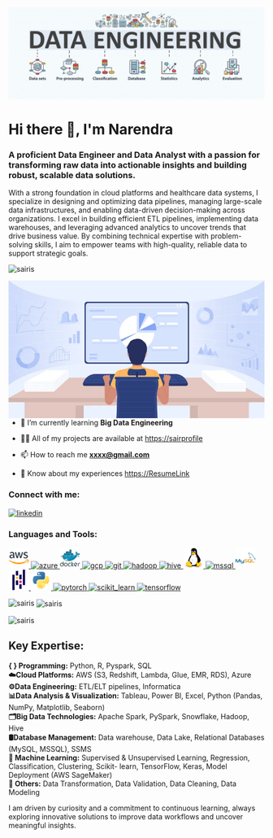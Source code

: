 ![](https://github.com/sairish/sairish.github.io/blob/main/images/Banner%20Img.jpg)

<h1 align="Left">Hi there 👋, I'm Narendra</h1>
<h3 align="Left">A proficient Data Engineer and Data Analyst with a passion for transforming raw data into actionable insights and building robust, scalable data solutions. </h3>
With a strong foundation in cloud platforms and healthcare data systems, I specialize in designing and optimizing data pipelines, managing large-scale data infrastructures, and enabling data-driven decision-making across organizations. I excel in building efficient ETL pipelines, implementing data warehouses, and leveraging advanced analytics to uncover trends that drive business value. By combining technical expertise with problem-solving skills, I aim to empower teams with high-quality, reliable data to support strategic goals.

<p align="left"> <img src="https://komarev.com/ghpvc/?username=sairis&label=Profile%20views&color=0e75b6&style=flat" alt="sairis" /> </p>

<img align="Right" alt="Coding" width="600" src="https://github.com/NarendraGit-01/NarendraGit-01/blob/main/Data%20Engg%20Gif%20icon.webp"> 

- 🌱 I’m currently learning **Big Data Engineering**

- 👨‍💻 All of my projects are available at [https://sairprofile](https://sairprofile)

- 📫 How to reach me **xxxx@gmail.com**

- 📄 Know about my experiences [https://ResumeLink](https://ResumeLink)

<h3 align="left">Connect with me:</h3>
<p align="left">
<a href="https://linkedin.com/in/linkedin" target="blank"><img align="center" src="https://raw.githubusercontent.com/rahuldkjain/github-profile-readme-generator/master/src/images/icons/Social/linked-in-alt.svg" alt="linkedin" height="30" width="40" /></a>
</p>

<h3 align="left">Languages and Tools:</h3>
<p align="left"> <a href="https://aws.amazon.com" target="_blank" rel="noreferrer"> <img src="https://raw.githubusercontent.com/devicons/devicon/master/icons/amazonwebservices/amazonwebservices-original-wordmark.svg" alt="aws" width="40" height="40"/> </a> <a href="https://azure.microsoft.com/en-in/" target="_blank" rel="noreferrer"> <img src="https://www.vectorlogo.zone/logos/microsoft_azure/microsoft_azure-icon.svg" alt="azure" width="40" height="40"/> </a> <a href="https://www.docker.com/" target="_blank" rel="noreferrer"> <img src="https://raw.githubusercontent.com/devicons/devicon/master/icons/docker/docker-original-wordmark.svg" alt="docker" width="40" height="40"/> </a> <a href="https://cloud.google.com" target="_blank" rel="noreferrer"> <img src="https://www.vectorlogo.zone/logos/google_cloud/google_cloud-icon.svg" alt="gcp" width="40" height="40"/> </a> <a href="https://git-scm.com/" target="_blank" rel="noreferrer"> <img src="https://www.vectorlogo.zone/logos/git-scm/git-scm-icon.svg" alt="git" width="40" height="40"/> </a> <a href="https://hadoop.apache.org/" target="_blank" rel="noreferrer"> <img src="https://www.vectorlogo.zone/logos/apache_hadoop/apache_hadoop-icon.svg" alt="hadoop" width="40" height="40"/> </a> <a href="https://hive.apache.org/" target="_blank" rel="noreferrer"> <img src="https://www.vectorlogo.zone/logos/apache_hive/apache_hive-icon.svg" alt="hive" width="40" height="40"/> </a> <a href="https://www.linux.org/" target="_blank" rel="noreferrer"> <img src="https://raw.githubusercontent.com/devicons/devicon/master/icons/linux/linux-original.svg" alt="linux" width="40" height="40"/> </a> <a href="https://www.microsoft.com/en-us/sql-server" target="_blank" rel="noreferrer"> <img src="https://www.svgrepo.com/show/303229/microsoft-sql-server-logo.svg" alt="mssql" width="40" height="40"/> </a> <a href="https://www.mysql.com/" target="_blank" rel="noreferrer"> <img src="https://raw.githubusercontent.com/devicons/devicon/master/icons/mysql/mysql-original-wordmark.svg" alt="mysql" width="40" height="40"/> </a> <a href="https://pandas.pydata.org/" target="_blank" rel="noreferrer"> <img src="https://raw.githubusercontent.com/devicons/devicon/2ae2a900d2f041da66e950e4d48052658d850630/icons/pandas/pandas-original.svg" alt="pandas" width="40" height="40"/> </a> <a href="https://www.python.org" target="_blank" rel="noreferrer"> <img src="https://raw.githubusercontent.com/devicons/devicon/master/icons/python/python-original.svg" alt="python" width="40" height="40"/> </a> <a href="https://pytorch.org/" target="_blank" rel="noreferrer"> <img src="https://www.vectorlogo.zone/logos/pytorch/pytorch-icon.svg" alt="pytorch" width="40" height="40"/> </a> <a href="https://scikit-learn.org/" target="_blank" rel="noreferrer"> <img src="https://upload.wikimedia.org/wikipedia/commons/0/05/Scikit_learn_logo_small.svg" alt="scikit_learn" width="40" height="40"/> </a> <a href="https://www.tensorflow.org" target="_blank" rel="noreferrer"> <img src="https://www.vectorlogo.zone/logos/tensorflow/tensorflow-icon.svg" alt="tensorflow" width="40" height="40"/> </a> </p>

<p><img align="left" src="https://github-readme-stats.vercel.app/api/top-langs?username=sairis&show_icons=true&locale=en&layout=compact" alt="sairis" /></p>

<p>&nbsp;<img align="center" src="https://github-readme-stats.vercel.app/api?username=sairis&show_icons=true&locale=en" alt="sairis" /></p>

<p><img align="center" src="https://github-readme-streak-stats.herokuapp.com/?user=sairis&" alt="sairis" /></p>


## **Key Expertise:**

**{ } Programming:** Python, R, Pyspark, SQL\
**☁️Cloud Platforms:** AWS (S3, Redshift, Lambda, Glue, EMR, RDS), Azure\
**⚙️Data Engineering:** ETL/ELT pipelines, Informatica\
**📊Data Analysis & Visualization:** Tableau, Power BI, Excel, Python (Pandas, NumPy, Matplotlib, Seaborn) \
**🗂️Big Data Technologies:** Apache Spark, PySpark, Snowflake, Hadoop, Hive\
**🛢️Database Management:** Data warehouse, Data Lake, Relational Databases (MySQL, MSSQL), SSMS\
**🤖 Machine Learning:** Supervised & Unsupervised Learning, Regression, Classification, Clustering, Scikit- 
 learn, TensorFlow, Keras, Model Deployment (AWS SageMaker)\
**🔄 Others:** Data Transformation, Data Validation, Data Cleaning, Data Modeling

I am driven by curiosity and a commitment to continuous learning, always exploring innovative solutions to improve data workflows and uncover meaningful insights.
